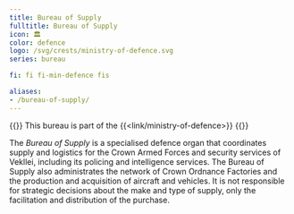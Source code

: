 ```yaml
---
title: Bureau of Supply
fulltitle: Bureau of Supply
icon: 🏛️
color: defence
logo: /svg/crests/ministry-of-defence.svg
series: bureau

fi: fi fi-min-defence fis

aliases:
- /bureau-of-supply/
---
```

{{<note series>}}
 This bureau is part of the {{<link/ministry-of-defence>}}
{{</note>}}

The *Bureau of Supply* is a specialised defence organ that coordinates supply and logistics for the Crown Armed Forces and security services of Vekllei, including its policing and intelligence services. The Bureau of Supply also administrates the network of Crown Ordnance Factories and the production and acquisition of aircraft and vehicles. It is not responsible for strategic decisions about the make and type of supply, only the facilitation and distribution of the purchase.